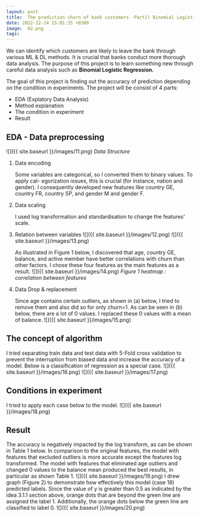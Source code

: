 ```yaml
---
layout: post
title:  The prediction churn of bank customers -Part1) Binomial Logistic Regression
date: 2022-12-24 15:01:35 +0300
image:  02.png
tags:   
---
```

We can identify which customers are likely to leave the bank through various ML & DL methods. It is crucial that banks conduct more thorough data analysis. The purpose of this project is to learn something new through careful data analysis such as __Binomial Logistic Regression.__

The goal of this project is finding out the accuracy of prediction depending on the condition in experiments. The project will be consist of 4 parts:
* EDA (Explatory Data Analysis)
* Method explanation
* The condition in experiment
* Result

## EDA - Data preprocessing 
![]({{ site.baseurl }}/images/11.png)
*Data Structure*

1. Data encoding
   
   Some variables are categorical, so I converted them to binary values. To apply cat- egorization issues, this is crucial (for instance, nation and
   gender). I consequently developed new features like country GE, country FR, country SP, and gender M and gender F.
   
2. Data scaling
   
   I used log transformation and standardisation to change the features’ scale.
   
3. Relation between variables
   ![]({{ site.baseurl }}/images/12.png)
   ![]({{ site.baseurl }}/images/13.png)
   
   As illustrated in Figure 1 below, I discovered that age, country GE, balance, and active member have better correlations with churn than other factors.
   I chose these four features as the main features as a result.
   ![]({{ site.baseurl }}/images/14.png)
   *Figure 1 heatmap : correlation between features*

4. Data Drop & replacement
   
   Since age contains certain outliers, as shown in (a) below, I tried to remove them and also did so for only churn=1. As can be seen in (b) below, there    are a lot of 0 values. I replaced these 0 values with a mean of balance.
   ![]({{ site.baseurl }}/images/15.png)

   
## The concept of algorithm

I tried separating train data and test data with 5-Fold cross validation to prevent the interruption from biased data and increase the accuracy of a model.
Below is a classification of regression as a special case.
![]({{ site.baseurl }}/images/16.png)
![]({{ site.baseurl }}/images/17.png)


## Conditions in experiment
I tried to apply each case below to the model.
![]({{ site.baseurl }}/images/18.png)

## Result
The accuracy is negatively impacted by the log transform, as can be shown in Table 1 below. In comparison to the original features, the model with features that excluded outliers is more accurate except the features log transformed. The model with features that eliminated age outliers and changed 0 values to the balance mean produced the best results, in particular as shown Table 1.
![]({{ site.baseurl }}/images/19.png)
I drew graph (Figure 2) to demonstrate how effectively this model (case 18) predicted labels. Since the value of y is greater than 0.5 as indicated by the idea 3.1.1 section above, orange dots that are beyond the green line are assigned the label 1. Additionally, the orange dots below the green line are classified to label 0.
![]({{ site.baseurl }}/images/20.png)


